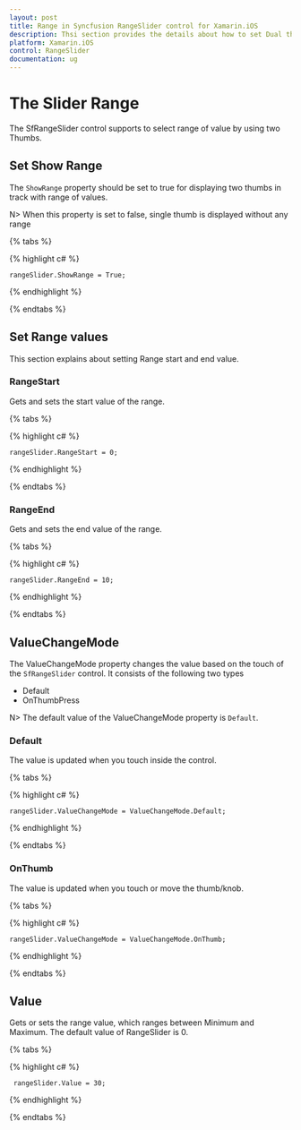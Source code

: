 ```yaml
---
layout: post
title: Range in Syncfusion RangeSlider control for Xamarin.iOS
description: Thsi section provides the details about how to set Dual thumb slider and its ranges in RangeSlider control.
platform: Xamarin.iOS
control: RangeSlider
documentation: ug
---
```


# The Slider Range

The SfRangeSlider control supports to select range of value by using two Thumbs.

## Set Show Range

The `ShowRange` property should be set to true for displaying two thumbs in track with range of values.

N> When this property is set to false, single thumb is displayed without any range 

{% tabs %}

{% highlight c# %}

	rangeSlider.ShowRange = True;

{% endhighlight %}

{% endtabs %}

## Set Range values

This section explains about setting Range start and end value.

### RangeStart

Gets and sets the start value of the range.

{% tabs %}

{% highlight c# %}

	rangeSlider.RangeStart = 0;

{% endhighlight %}

{% endtabs %}

### RangeEnd

Gets and sets the end value of the range.

{% tabs %}

{% highlight c# %}

	rangeSlider.RangeEnd = 10;

{% endhighlight  %}

{% endtabs %} 

## ValueChangeMode

The ValueChangeMode property changes the value based on the touch of the `SfRangeSlider` control. It consists of the following two types

* Default
* OnThumbPress

N> The default value of the ValueChangeMode property is `Default`.


### Default

The value is updated when you touch inside the control.

{% tabs %}

{% highlight c# %}

	rangeSlider.ValueChangeMode = ValueChangeMode.Default;

{% endhighlight %}

{% endtabs %}


### OnThumb

The value is updated when you touch or move the thumb/knob.

{% tabs %}

{% highlight c# %}

	rangeSlider.ValueChangeMode = ValueChangeMode.OnThumb;

{% endhighlight %}

{% endtabs %}

## Value

Gets or sets the range value, which ranges between Minimum and Maximum. The default value of RangeSlider is 0.

{% tabs %}

{% highlight c# %}

	 rangeSlider.Value = 30;

{% endhighlight %}

{% endtabs %}
